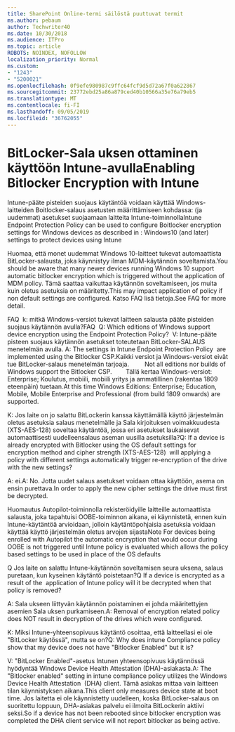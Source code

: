 ```yaml
---
title: SharePoint Online-termi säilöstä puuttuvat termit
ms.author: pebaum
author: Techwriter40
ms.date: 10/30/2018
ms.audience: ITPro
ms.topic: article
ROBOTS: NOINDEX, NOFOLLOW
localization_priority: Normal
ms.custom:
- "1243"
- "5200021"
ms.openlocfilehash: 0f9efe980987c9ffc64fcf9d5d72a67f0a622867
ms.sourcegitcommit: 23772ebd25a86a879ced40b10566a35e76a79eb5
ms.translationtype: MT
ms.contentlocale: fi-FI
ms.lasthandoff: 09/05/2019
ms.locfileid: "36762055"
---
```

# <a name="enabling-bitlocker-encryption-with-intune"></a><span data-ttu-id="d21f0-102">BitLocker-Sala uksen ottaminen käyttöön Intune-avulla</span><span class="sxs-lookup"><span data-stu-id="d21f0-102">Enabling Bitlocker Encryption with Intune</span></span>

<span data-ttu-id="d21f0-103">Intune-pääte pisteiden suojaus käytäntöä voidaan käyttää Windows-laitteiden Boitlocker-salaus asetusten määrittämiseen kohdassa: (ja uudemmat) asetukset suojaamaan laitteita Intune-toiminnolla</span><span class="sxs-lookup"><span data-stu-id="d21f0-103">Intune Endpoint Protection Policy can be used to configure Boitlocker encryption settings for Windows devices as described in : Windows10 (and later) settings to protect devices using Intune</span></span>

<span data-ttu-id="d21f0-104">Huomaa, että monet uudemmat Windows 10-laitteet tukevat automaattista BitLocker-salausta, joka käynnistyy ilman MDM-käytännön soveltamista.</span><span class="sxs-lookup"><span data-stu-id="d21f0-104">You should be aware that many newer devices running Windows 10 support automatic bitlocker encryption which is triggered without the application of MDM policy.</span></span> <span data-ttu-id="d21f0-105">Tämä saattaa vaikuttaa käytännön soveltamiseen, jos muita kuin oletus asetuksia on määritetty.</span><span class="sxs-lookup"><span data-stu-id="d21f0-105">This may impact application of policy if non default settings are configured.</span></span> <span data-ttu-id="d21f0-106">Katso FAQ lisä tietoja.</span><span class="sxs-lookup"><span data-stu-id="d21f0-106">See FAQ for more detail.</span></span>


<span data-ttu-id="d21f0-107">FAQ  k: mitkä Windows-versiot tukevat laitteen salausta pääte pisteiden suojaus käytännön avulla?</span><span class="sxs-lookup"><span data-stu-id="d21f0-107">FAQ  Q: Which editions of Windows support device encryption using the Endpoint Protection Policy?</span></span>
<span data-ttu-id="d21f0-108"> V: Intune-pääte pisteen suojaus käytännön asetukset toteutetaan BitLocker-SALAUS menetelmän avulla.</span><span class="sxs-lookup"><span data-stu-id="d21f0-108"> A: The settings in Intune Endpoint Protection Policy  are implemented using the Bitlocker CSP.</span></span><span data-ttu-id="d21f0-109">Kaikki versiot ja Windows-versiot eivät tue BitLocker-salaus menetelmän tarjoaja. 
     </span><span class="sxs-lookup"><span data-stu-id="d21f0-109">  Not all editions nor builds of Windows support the Bitlocker CSP. 
     </span></span> <span data-ttu-id="d21f0-110">Tällä kertaa Windows-versiot: Enterprise; Koulutus, mobiili, mobiili yritys ja ammatillinen (rakentaa 1809 eteenpäin) tuetaan.</span><span class="sxs-lookup"><span data-stu-id="d21f0-110">At this time Windows Editions: Enterprise; Education, Mobile, Mobile Enterprise and Professional (from build 1809 onwards) are supported.</span></span>




<span data-ttu-id="d21f0-111">K: Jos laite on jo salattu BitLockerin kanssa käyttämällä käyttö järjestelmän oletus asetuksia salaus menetelmälle ja Sala kirjoituksen voimakkuudesta (XTS-AES-128) soveltaa käytäntöä, jossa eri asetukset laukaisevat automaattisesti uudelleensalaus aseman uusilla asetuksilla?</span><span class="sxs-lookup"><span data-stu-id="d21f0-111">Q: If a device is already encrypted with Bitlocker using the OS default settings for encryption method and cipher strength (XTS-AES-128)  will applying a policy with different settings automatically trigger re-encryption of the drive with the new settings?</span></span>

<span data-ttu-id="d21f0-112">A: ei.</span><span class="sxs-lookup"><span data-stu-id="d21f0-112">A: No.</span></span> <span data-ttu-id="d21f0-113">Jotta uudet salaus asetukset voidaan ottaa käyttöön, asema on ensin purettava.</span><span class="sxs-lookup"><span data-stu-id="d21f0-113">In order to apply the new cipher settings the drive must first be decrypted.</span></span>

<span data-ttu-id="d21f0-114">Huomautus Autopilot-toiminnolla rekisteröidyille laitteille automaattista salausta, joka tapahtuisi OOBE-toiminnon aikana, ei käynnistetä, ennen kuin Intune-käytäntöä arvioidaan, jolloin käytäntöpohjaisia asetuksia voidaan käyttää käyttö järjestelmän oletus arvojen sijasta</span><span class="sxs-lookup"><span data-stu-id="d21f0-114">Note For devices being enrolled with Autopilot the automatic encryption that would occur during OOBE is not triggered until Intune policy is evaluated which allows the policy based settings to be used in place of the OS defaults</span></span>




<span data-ttu-id="d21f0-115">Q Jos laite on salattu Intune-käytännön soveltamisen seura uksena, salaus puretaan, kun kyseinen käytäntö poistetaan?</span><span class="sxs-lookup"><span data-stu-id="d21f0-115">Q If a device is encrypted as a result of the  application of Intune policy will it be decrypted when that policy is removed?</span></span>

<span data-ttu-id="d21f0-116">A: Sala ukseen liittyvän käytännön poistaminen ei johda määritettyjen asemien Sala uksen purkamiseen.</span><span class="sxs-lookup"><span data-stu-id="d21f0-116">A: Removal of encryption related policy does NOT result in decryption of the drives which were configured.</span></span>




<span data-ttu-id="d21f0-117">K: Miksi Intune-yhteensopivuus käytäntö osoittaa, että laitteellasi ei ole "BitLocker käytössä", mutta se on?</span><span class="sxs-lookup"><span data-stu-id="d21f0-117">Q: Why does intune Compliance policy show that my device does not have "Bitlocker Enabled" but it is?</span></span>

<span data-ttu-id="d21f0-118">V: "BitLocker Enabled"-asetus Intunen yhteensopivuus käytännössä hyödyntää Windows Device Health Attestation (DHA)-asiakasta.</span><span class="sxs-lookup"><span data-stu-id="d21f0-118">A: The "Bitlocker enabled" setting in intune compliance policy utilizes the Windows Device Health Attestation  (DHA) client.</span></span> <span data-ttu-id="d21f0-119">Tämä asiakas mittaa vain laitteen tilan käynnistyksen aikana.</span><span class="sxs-lookup"><span data-stu-id="d21f0-119">This client only measures device state at boot time.</span></span> <span data-ttu-id="d21f0-120">Jos laitetta ei ole käynnistetty uudelleen, koska BitLocker-salaus on suoritettu loppuun, DHA-asiakas palvelu ei ilmoita BitLockerin aktiivi seksi.</span><span class="sxs-lookup"><span data-stu-id="d21f0-120">So if a device has not been rebooted since bitlocker encryption was completed the DHA client service will not report bitlocker as being active.</span></span>